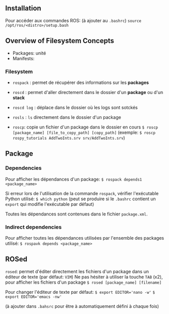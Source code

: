 ## Installation

Pour accéder aux commandes ROS: (à ajouter au `.bashrc`)
`source /opt/ros/<distro>/setup.bash`

## Overview of Filesystem Concepts
- Packages: unité
- Manifests:

### Filesystem
- `rospack` : permet de récupérer des informations sur les **packages**
- `roscd` : permet d'aller directement dans le dossier d'un **package** ou d'un **stack**
- `roscd log` : déplace dans le dossier où les logs sont sotckés
- `rosls` : `ls` directement dans le dossier d'un package

- `roscp`: copie un fichier d'un package dans le dossier en cours
`$ roscp [package_name] [file_to_copy_path] [copy_path]`
(exemple: `$ roscp rospy_tutorials AddTwoInts.srv srv/AddTwoInts.srv`)


## Package

### Dependencies

Pour afficher les dépendances d'un package:
`$ rospack depends1 <package_name>`

Si erreur lors de l'utilisation de la commande `rospack`, vérifier l'exécutable Python utilisé:
`$ which python`
(peut se produire si le `.bashrc` contient un `export` qui modifie l'exécutable par défaut)

Toutes les dépendances sont contenues dans le fichier `package.xml`.


### Indirect dependencies

Pour afficher toutes les dépendances utilisées par l'ensemble des packages utilisé:
`$ rospavk depends <package_name>`


## ROSed

`rosed`: permet d'éditer directement les fichiers d'un package dans un éditeur de texte (par défaut: `VIM`)
Ne pas hésiter à utiliser la touche `TAB` (x2), pour afficher les fichiers d'un package
`$ rosed [package_name] [filename]`

Pour changer l'éditeur de texte par défaut:
`$ export EDITOR='nano -w'`
`$ export EDITOR='emacs -nw'`

(à ajouter dans `.bahsrc` pour être à automatiquement défini à chaque fois)